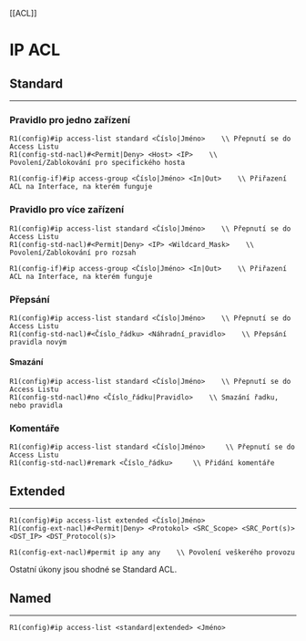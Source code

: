 [[ACL]]
# IP ACL

## Standard
---
### Pravidlo pro jedno zařízení

```
R1(config)#ip access-list standard <Číslo|Jméno>    \\ Přepnutí se do Access Listu
R1(config-std-nacl)#<Permit|Deny> <Host> <IP>    \\ Povolení/Zablokování pro specifického hosta
```

```
R1(config-if)#ip access-group <Číslo|Jméno> <In|Out>    \\ Přiřazení ACL na Interface, na kterém funguje
```

### Pravidlo pro více zařízení

```
R1(config)#ip access-list standard <Číslo|Jméno>    \\ Přepnutí se do Access Listu
R1(config-std-nacl)#<Permit|Deny> <IP> <Wildcard_Mask>    \\ Povolení/Zablokování pro rozsah
```

```
R1(config-if)#ip access-group <Číslo|Jméno> <In|Out>    \\ Přiřazení ACL na Interface, na kterém funguje
```

### Přepsání

```
R1(config)#ip access-list standard <Číslo|Jméno>    \\ Přepnutí se do Access Listu
R1(config-std-nacl)#<Číslo_řádku> <Náhradní_pravidlo>    \\ Přepsání pravidla novým
```

#### Smazání

```
R1(config)#ip access-list standard <Číslo|Jméno>    \\ Přepnutí se do Access Listu
R1(config-std-nacl)#no <Číslo_řádku|Pravidlo>    \\ Smazání řadku, nebo pravidla
```

### Komentáře

```
R1(config)#ip access-list standard <Číslo|Jméno>     \\ Přepnutí se do Access Listu
R1(config-std-nacl)#remark <Číslo_řádku>     \\ Přidání komentáře
```

## Extended
---

```
R1(config)#ip access-list extended <Číslo|Jméno>
R1(config-ext-nacl)#<Permit|Deny> <Protokol> <SRC_Scope> <SRC_Port(s)> <DST_IP> <DST_Protocol(s)>
```

```
R1(config-ext-nacl)#permit ip any any    \\ Povolení veškerého provozu
```

Ostatní úkony jsou shodné se Standard ACL.

## Named
---
```
R1(config)#ip access-list <standard|extended> <Jméno>
```